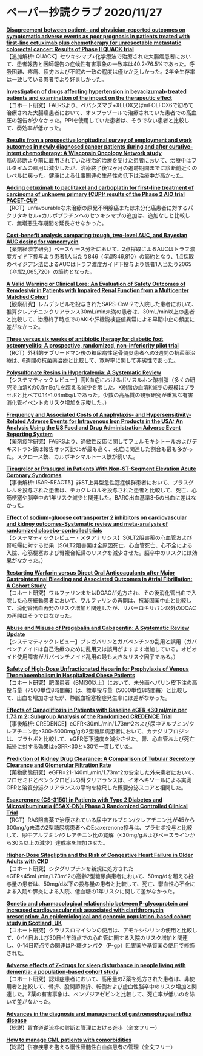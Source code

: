 # ペーパー抄読クラブ 2020/11/27

[**Disagreement between patient- and physician-reported outcomes on symptomatic adverse events as poor prognosis in patients treated with first-line cetuximab plus chemotherapy for unresectable metastatic colorectal cancer: Results of Phase II QUACK trial**](https://pubmed.ncbi.nlm.nih.gov/33222406/)  
【追加解析: QUACK】セツキシマブ+化学療法で治療された大腸癌患者において、患者報告と医師報告の症候性有害事象の一致率は40.2-76.5%であった。呼吸困難、疼痛、疲労および不眠の一致の程度は僅かか乏しかった。2年全生存率は一致している患者でより好ましかった。

[**Investigation of drugs affecting hypertension in bevacizumab-treated patients and examination of the impact on the therapeutic effect**](https://pubmed.ncbi.nlm.nih.gov/33231381/)  
【コホート研究】FAERSより、ベバシズマブ+XELOX又はmFOLFOX6で初めて治療された大腸癌患者において、オメプラゾールで治療されていた患者での高血圧の報告が少なかった。PPIを使用していた患者は、そうでない患者と比較して、奏効率が低かった。

[**Results from a prospective longitudinal survey of employment and work outcomes in newly diagnosed cancer patients during and after curative-intent chemotherapy: A Wisconsin Oncology Network study**](https://pubmed.ncbi.nlm.nih.gov/33231882/)  
癌の診断より前に雇用されていた根治的治療を受けた患者において、治療中はフルタイムの雇用は減少したが、治療終了後12ヶ月の追跡期間までに診断前近くのレベルに戻った。健康による仕事関連の生産性の低下は治療中が高かった。

[**Adding cetuximab to paclitaxel and carboplatin for first-line treatment of carcinoma of unknown primary (CUP): results of the Phase 2 AIO trial PACET-CUP**](https://pubmed.ncbi.nlm.nih.gov/33235314/)  
【RCT】unfavourableな未治療の原発不明腺癌または未分化癌患者に対するパクリタキセル+カルボプラチンへのセツキシマブの追加は、追加なしと比較して、無増悪生存期間を延長させなかった。

[**Cost-benefit analysis comparing trough, two-level AUC, and Bayesian AUC dosing for vancomycin**](https://pubmed.ncbi.nlm.nih.gov/33221430/)  
【薬剤経済学研究】ベースケース分析において、2点採取によるAUCはトラフ濃度ガイド下投与より患者1人当たり$846（年間$846,810）の節約となり、1点採取のベイジアン法によるAUCはトラフ濃度ガイド下投与より患者1人当たり$2065（年間$2,065,720）の節約となった。

[**A Valid Warning or Clinical Lore: An Evaluation of Safety Outcomes of Remdesivir in Patients with Impaired Renal Function from a Multicenter Matched Cohort**](https://pubmed.ncbi.nlm.nih.gov/33229428/)  
【観察研究】レムデシビルを投与されたSARS-CoV-2で入院した患者において、推算クレアチニンクリアランス30mL/min未満の患者は、30mL/min以上の患者と比較して、治療終了時点でのAKIや肝機能検査値異常による早期中止の頻度に差がなかった。

[**Three versus six weeks of antibiotic therapy for diabetic foot osteomyelitis: A prospective, randomized, non-inferiority pilot trial**](https://pubmed.ncbi.nlm.nih.gov/33242083/)  
【RCT】外科的デブリードマン後の糖尿病性足骨髄炎患者への3週間の抗菌薬治療は、6週間の抗菌薬治療と比較して、寛解率に関して非劣性であった。

[**Polysulfonate Resins in Hyperkalemia: A Systematic Review**](https://pubmed.ncbi.nlm.nih.gov/33240515/)  
【システマティックレビュー】高K血症におけるポリスルホン酸樹脂（多くの研究で血清Kの0.5mEq/Lを超える減少を示した。K樹脂の血清K減少の規模はプラセボと比べて0.14-1.04mEq/Lであった。少数の高品質の観察研究が重篤な有害消化管イベントのリスク増加を示唆した。）

[**Frequency and Associated Costs of Anaphylaxis- and Hypersensitivity-Related Adverse Events for Intravenous Iron Products in the USA: An Analysis Using the US Food and Drug Administration Adverse Event Reporting System**](https://pubmed.ncbi.nlm.nih.gov/33237523/)  
【薬剤疫学研究】FAERSより、過敏性反応に関してフェルモキシトールおよびデキストラン鉄は報告オッズ比05が最も高く、死亡に関連した割合も最も多かった。スクロース鉄、カルボキシマルトース鉄が続いた。

[**Ticagrelor or Prasugrel in Patients With Non-ST-Segment Elevation Acute Coronary Syndromes**](https://pubmed.ncbi.nlm.nih.gov/33213722/)  
【事後解析: ISAR-REACT5】非ST上昇型急性冠症候群患者において、プラスグレルを投与された患者は、チカグレロルを投与された患者と比較して、死亡、心筋梗塞や脳卒中の1年リスク減少と関連した。BARC出血基準3-5の出血に差はなかった。

[**Effect of sodium-glucose cotransporter 2 inhibitors on cardiovascular and kidney outcomes-Systematic review and meta-analysis of randomized placebo-controlled trials**](https://pubmed.ncbi.nlm.nih.gov/33214130/)  
【システマティックレビュー・メタアナリシス】SGLT2阻害薬の心血管および腎転帰に対する効果（SGLT2阻害薬は全原因死亡、心血管死亡、心不全による入院、心筋梗塞および腎複合転帰のリスクを減少させた。脳卒中のリスクには効果がなかった。）

[**Restarting Warfarin versus Direct Oral Anticoagulants after Major Gastrointestinal Bleeding and Associated Outcomes in Atrial Fibrillation: A Cohort Study**](https://pubmed.ncbi.nlm.nih.gov/33227428/)  
【コホート研究】ワルファリンまたはDOACが処方され、その後消化管出血で入院した心房細動患者において、ワルファリンの再開は、抗凝固薬中止と比較して、消化管出血再発のリスク増加と関連したが、リバーロキサバン以外のDOACの再開はそうではなかった。

[**Abuse and Misuse of Pregabalin and Gabapentin: A Systematic Review Update**](https://pubmed.ncbi.nlm.nih.gov/33215352/)  
【システマティックレビュー】プレガバリンとガバペンチンの乱用と誤用（ガバペンチノイドは自己治療のために乱用又は誤用がますます増加している。オピオイド使用障害がガバペンチノイド乱用の最も大きなリスク因子である。）

[**Safety of High-Dose Unfractionated Heparin for Prophylaxis of Venous Thromboembolism in Hospitalized Obese Patients**](https://pubmed.ncbi.nlm.nih.gov/33215504/)  
【コホート研究】肥満患者（BMI30以上）において、未分画ヘパリン皮下注の高投与量（7500単位8時間毎）は、標準投与量（5000単位8時間毎）と比較して、出血を増加させたが、静脈血栓塞栓症発生率には差がなかった。

[**Effects of Canagliflozin in Patients with Baseline eGFR <30 ml/min per 1.73 m 2: Subgroup Analysis of the Randomized CREDENCE Trial**](https://pubmed.ncbi.nlm.nih.gov/33214158/)  
【事後解析: CREDENCE】eGFR<30mL/min/1.73m^2および尿中アルブミン/クレアチニン比>300-5000mg/gの2型糖尿病患者において、カナグリフロジンは、プラセボと比較して、eGFR低下速度を減少させた。腎、心血管および死亡転帰に対する効果はeGFR<30と≥30で一貫していた。

[**Prediction of Kidney Drug Clearance: A Comparison of Tubular Secretory Clearance and Glomerular Filtration Rate**](https://pubmed.ncbi.nlm.nih.gov/33239392/)  
【薬物動態研究】eGFR=21-140mL/min/1.73m^2の安定した外来患者において、フロセミドとペンシクロビルの腎クリアランスは、イオヘキソールによる実測GFRと溶質分泌クリアランスの平均を縮尺した概要分泌スコアと相関した。

[**Esaxerenone (CS-3150) in Patients with Type 2 Diabetes and Microalbuminuria (ESAX-DN): Phase 3 Randomized Controlled Clinical Trial**](https://pubmed.ncbi.nlm.nih.gov/33239409/)  
【RCT】RAS阻害薬で治療されている尿中アルブミン/クレアチニン比が45から300mg/g未満の2型糖尿病患者へのEsaxerenone投与は、プラセボ投与と比較して、尿中アルブミン/クレアチニン比の寛解（<30mg/gおよびベースラインから30%以上の減少）達成率を増加させた。

[**Higher-Dose Sitagliptin and the Risk of Congestive Heart Failure in Older Adults with CKD**](https://pubmed.ncbi.nlm.nih.gov/33239410/)  
【コホート研究】シタグリプチンを新規に処方されたeGFR<45mL/min/1.73m^2の高齢2型糖尿病患者において、50mg/dを超える投与量の患者は、50mg/d以下の投与量の患者と比較して、死亡、鬱血性心不全による入院や膵炎による入院、低血糖の1年リスクに関して差がなかった。

[**Genetic and pharmacological relationship between P-glycoprotein and increased cardiovascular risk associated with clarithromycin prescription: An epidemiological and genomic population-based cohort study in Scotland, UK**](https://pubmed.ncbi.nlm.nih.gov/33226983/)  
【コホート研究】クラリスロマイシンの使用は、アモキシシリンの使用と比較して、0-14日および30日-1年時点での心血管に関する入院のリスク増加と関連し、0-14日時点での関連はP-糖タンパク（P-gp）阻害薬や基質薬の使用で修飾された。

[**Adverse effects of Z-drugs for sleep disturbance in people living with dementia: a population-based cohort study**](https://pubmed.ncbi.nlm.nih.gov/33228664/)  
【コホート研究】認知症患者において、高用量のZ薬を処方された患者は、非使用者と比較して、骨折、股関節骨折、転倒および虚血性脳卒中のリスク増加と関連した。Z薬の有害事象は、ベンゾジアゼピンと比較して、死亡率が低いのを除いて差がなかった。

[**Advances in the diagnosis and management of gastroesophageal reflux disease**](https://pubmed.ncbi.nlm.nih.gov/33229333/)  
【総説】胃食道逆流症の診断と管理における進歩（全文フリー）

[**How to manage CML patients with comorbidities**](https://pubmed.ncbi.nlm.nih.gov/33236757/)  
【総説】併存疾患を抱える慢性骨髄性白血病患者の管理（全文フリー）